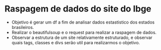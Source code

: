 # Raspagem de dados do site do Ibge

- Objetivo é gerar um df a fim de analisar dados estastistico dos estados brasileiros.
- Realizar o beautifulsoup e o request para realizar a raspagem de dados.
- Observar a estrutura de um site relativamente estruturado, e observar quais tags, classes e divs serão util para realizarmos o objetivo.